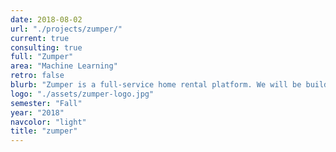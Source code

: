 ```yaml
---
date: 2018-08-02
url: "./projects/zumper/"
current: true
consulting: true
full: "Zumper"
area: "Machine Learning"
retro: false
blurb: "Zumper is a full-service home rental platform. We will be building models for spam classification and creating a web application to display and interact with the results."
logo: "./assets/zumper-logo.jpg"
semester: "Fall"
year: "2018"
navcolor: "light"
title: "zumper"
---
```

